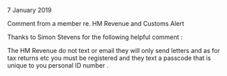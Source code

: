 7 January 2019

Comment from a member re. HM Revenue and Customs Alert

Thanks to Simon Stevens for the following helpful comment :

The HM Revenue do not text or email they will only send letters and as for tax returns etc you must be registered and they text a passcode that is unique to you personal ID number .
